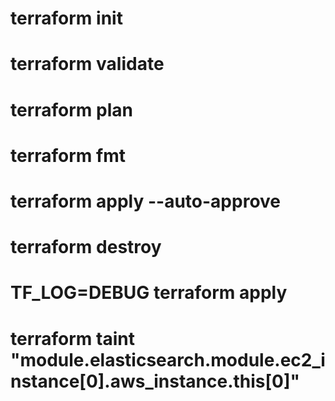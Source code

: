 # terraform init

# terraform validate

# terraform plan

# terraform fmt

# terraform apply --auto-approve

# terraform destroy

# TF_LOG=DEBUG terraform apply

# terraform taint "module.elasticsearch.module.ec2_instance[0].aws_instance.this[0]"


